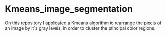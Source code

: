 # Kmeans_image_segmentation
On this repository I applicated a Kmeans algorithm to rearrange the pixels of an image by it´s gray levels, in order to cluster the principal color regions.

